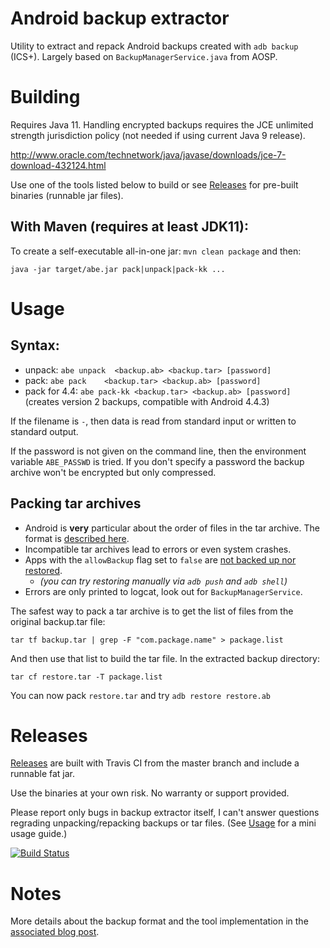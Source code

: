 Android backup extractor
========================

Utility to extract and repack Android backups created with ```adb backup``` (ICS+).
Largely based on ```BackupManagerService.java``` from AOSP.

# Building

Requires Java 11. Handling encrypted backups requires the JCE unlimited strength
jurisdiction policy (not needed if using current Java 9 release).

http://www.oracle.com/technetwork/java/javase/downloads/jce-7-download-432124.html

Use one of the tools listed below to build or see [Releases](#releases) for pre-built binaries (runnable jar files).

## With Maven (requires at least JDK11):

To create a self-executable all-in-one jar:
```mvn clean package``` and then:

```java -jar target/abe.jar pack|unpack|pack-kk ...```

# Usage

## Syntax:

* unpack:       ```abe unpack  <backup.ab> <backup.tar> [password]```
* pack:         ```abe pack    <backup.tar> <backup.ab> [password]```
* pack for 4.4: ```abe pack-kk <backup.tar> <backup.ab> [password]```
  (creates version 2 backups, compatible with Android 4.4.3)

If the filename is `-`, then data is read from standard input or written to
standard output.

If the password is not given on the command line, then the environment variable
`ABE_PASSWD` is tried. If you don't specify a password the backup archive won't
be encrypted but only compressed.

## Packing tar archives

- Android is **very** particular about the order of files in the tar archive. The format
  is [described here](https://android.googlesource.com/platform/frameworks/base/+/4a627c71ff53a4fca1f961f4b1dcc0461df18a06).
- Incompatible tar archives lead to errors or even system crashes.
- Apps with the `allowBackup` flag set to `false`
  are [not backed up nor restored](https://android.googlesource.com/platform/frameworks/base/+/a858cb075d0c87e2965d401656ff2d5bc16406da).
    - *(you can try restoring manually via `adb push` and `adb shell`)*
- Errors are only printed to logcat, look out for `BackupManagerService`.

The safest way to pack a tar archive is to get the list of files from the original backup.tar file:

```shell
tar tf backup.tar | grep -F "com.package.name" > package.list
```

And then use that list to build the tar file. In the extracted backup directory:

```shell
tar cf restore.tar -T package.list
```

You can now pack `restore.tar` and try `adb restore restore.ab`

# Releases

[Releases](https://github.com/nelenkov/android-backup-extractor/releases/latest) are built with Travis CI from the
master branch and include a runnable fat jar.

Use the binaries at your own risk. No warranty or support provided.

Please report only bugs in backup extractor itself, I can't answer questions regrading unpacking/repacking backups or
tar files.
(See [Usage](#usage) for a mini usage guide.)

[![Build Status](https://travis-ci.com/nelenkov/android-backup-extractor.svg?branch=master)](https://travis-ci.com/nelenkov/android-backup-extractor)

# Notes

More details about the backup format and the tool implementation in
the [associated blog post](https://nelenkov.blogspot.de/2012/06/unpacking-android-backups.html).

